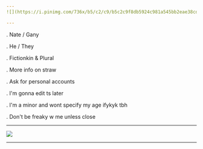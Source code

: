 ```yaml
---
![](https://i.pinimg.com/736x/b5/c2/c9/b5c2c9f8db5924c981a545bb2eae38cd.jpg)

---
```


. Nate / Gany

. He / They

. Fictionkin & Plural

. More info on straw

. Ask for personal accounts

. I'm gonna edit ts later

. I'm a minor and wont specify my age ifykyk tbh

. Don't be freaky w me unless close


---
![](https://i.pinimg.com/736x/33/25/07/332507c308baed6291f4fd9396e7037f.jpg)

---
